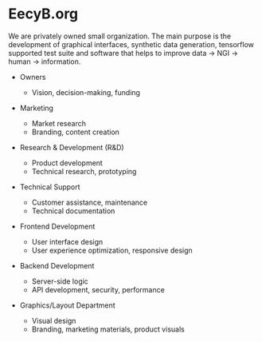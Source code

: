# EecyB.org
We are privately owned small organization. The main purpose is the development of graphical interfaces, synthetic data generation, tensorflow supported test suite and software that helps to improve  data -> NGI -> human -> information.

- Owners
  - Vision, decision-making, funding

- Marketing
  - Market research
  - Branding, content creation

- Research & Development (R&D)
  - Product development
  - Technical research, prototyping

- Technical Support
  - Customer assistance, maintenance
  - Technical documentation

- Frontend Development
  - User interface design
  - User experience optimization, responsive design

- Backend Development
  - Server-side logic
  - API development, security, performance

- Graphics/Layout Department
  - Visual design
  - Branding, marketing materials, product visuals

